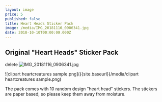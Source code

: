 ```yaml
---
layout: image
price: 5
published: false
title: Heart Heads Sticker Pack
image: /media/IMG_20181116_0906341.jpg
date: 2018-10-10T00:00:00.000Z
---
```

## Original "Heart Heads" Sticker Pack

delete ![IMG_20181116_0906341.jpg]({{site.baseurl}}/media/IMG_20181116_0906341.jpg)

![clipart heartcreatures sample.png]({{site.baseurl}}/media/clipart heartcreatures sample.png)

The pack comes with 10 random design "heart head" stickers. The stickers are paper based, so please keep them away from moisture.